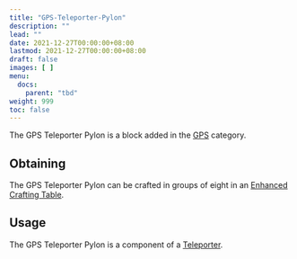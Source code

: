 ```yaml
---
title: "GPS-Teleporter-Pylon"
description: ""
lead: ""
date: 2021-12-27T00:00:00+08:00
lastmod: 2021-12-27T00:00:00+08:00
draft: false
images: [ ]
menu:
  docs:
    parent: "tbd"
weight: 999
toc: false
---
```


The GPS Teleporter Pylon is a block added in the [GPS](/docs/slimefun/gps) category.

## Obtaining

The GPS Teleporter Pylon can be crafted in groups of eight in an [Enhanced Crafting Table](/docs/slimefun/enhanced-crafting-table).

## Usage

The GPS Teleporter Pylon is a component of a [Teleporter](/docs/slimefun/teleporter).
